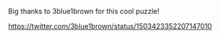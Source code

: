 Big thanks to 3blue1brown for this cool puzzle!

https://twitter.com/3blue1brown/status/1503423352207147010